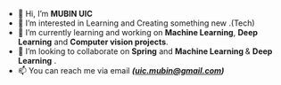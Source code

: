 - 👋 Hi, I’m <b>MUBIN UIC</b>
- 👀 I’m interested in Learning and Creating something new .(Tech) 
- 🌱 I’m currently learning and working on <b>Machine Learning</b>, <b>Deep Learning</b> and <b>Computer vision projects</b>.
- 💞️ I’m looking to collaborate on <b>Spring</b> and <b>Machine Learning </b> & <b>Deep Learning</b> .
- 📫 You can reach me via email <b><i>(uic.mubin@gmail.com)</i></b>

<!---
mubinui/mubinui is a ✨ special ✨ repository because its `README.md` (this file) appears on your GitHub profile.
You can click the Preview link to take a look at your changes.
--->

